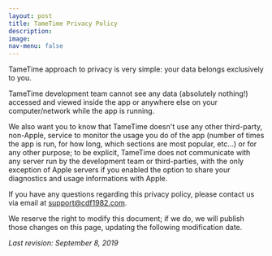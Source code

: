 ```yaml
---
layout: post
title: TameTime Privacy Policy
description:
image:
nav-menu: false
---
```

TameTime approach to privacy is very simple: your data belongs exclusively to you.

TameTime development team cannot see any data (absolutely nothing!) accessed and viewed inside the app or anywhere else on your computer/network while the app is running.

We also want you to know that TameTime doesn't use any other third-party, non-Apple, service to monitor the usage you do of the app (number of times the app is run, for how long, which sections are most popular, etc...) or for any other purpose; to be explicit, TameTime does not communicate with any server run by the development team or third-parties, with the only exception of Apple servers if you enabled the option to share your diagnostics and usage informations with Apple.

If you have any questions regarding this privacy policy, please contact us via email at support@cdf1982.com.

We reserve the right to modify this document; if we do, we will publish those changes on this page, updating the following modification date.

*Last revision: September 8, 2019*